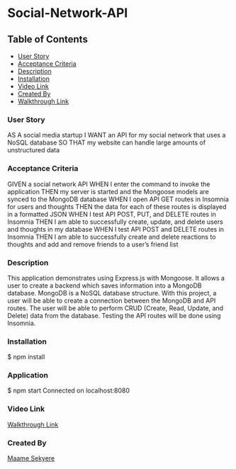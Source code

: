 # Social-Network-API

## Table of Contents

- [User Story](https://github.com/MaameSekyere/Social-Network-API#user-story)
- [Acceptance Criteria](https://github.com/MaameSekyere/Social-Network-API#acceptance-criteria)
- [Description](https://github.com/MaameSekyere/Social-Network-API#description)
- [Installation](https://github.com/MaameSekyere/Social-Network-API#installation)
- [Video Link](https://github.com/MaameSekyere/Social-Network-API#video-link)
- [Created By](https://github.com/MaameSekyere/Social-Network-API#created-by)
- [Walkthrough Link](https://drive.google.com/file/d/1snhkSLADNy8Uj2VN_n-baCP2fY3MWsOh/view)

### User Story

AS A social media startup
I WANT an API for my social network that uses a NoSQL database
SO THAT my website can handle large amounts of unstructured data

### Acceptance Criteria

GIVEN a social network API
WHEN I enter the command to invoke the application
THEN my server is started and the Mongoose models are synced to the MongoDB database
WHEN I open API GET routes in Insomnia for users and thoughts
THEN the data for each of these routes is displayed in a formatted JSON
WHEN I test API POST, PUT, and DELETE routes in Insomnia
THEN I am able to successfully create, update, and delete users and thoughts in my database
WHEN I test API POST and DELETE routes in Insomnia
THEN I am able to successfully create and delete reactions to thoughts and add and remove friends to a user’s friend list

### Description

This application demonstrates using Express.js with Mongoose. It allows a user to create a backend which saves information into a MongoDB database. MongoDB is a NoSQL database structure. With this project, a user will be able to create a connection between the MongoDB and API routes. The user will be able to perform CRUD (Create, Read, Update, and Delete) data from the database. Testing the API routes will be done using Insomnia.

### Installation

$ npm install

### Application

$ npm start
Connected on localhost:8080

### Video Link

[Walkthrough Link](https://drive.google.com/file/d/1snhkSLADNy8Uj2VN_n-baCP2fY3MWsOh/view)

### Created By

[Maame Sekyere](https://github.com/MaameSekyere/Social-Network-API#Maame-Sekyere)
